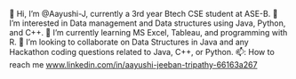 👋 Hi, I’m @Aayushi-J, currently a 3rd year Btech CSE student at ASE-B.
👀 I’m interested in Data management and Data structures using Java, Python, and C++.
🌱 I’m currently learning MS Excel, Tableau, and programming with R.
💞️ I’m looking to collaborate on Data Structures in Java and any Hackathon coding questions related to Java, C++, or Python.
📫: How to reach me www.linkedin.com/in/aayushi-jeeban-tripathy-66163a267
